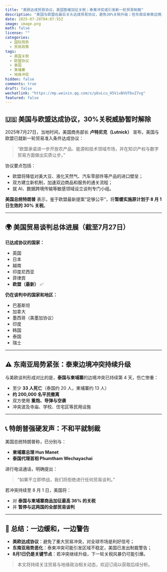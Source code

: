 ```yaml
---
title: "美欧达成贸易协议，美国暂缓加征关税；泰柬冲突或引发新一轮贸易制裁"
description: "美国与欧盟在最后关头达成贸易协议，避免30%关税升级；但东南亚泰柬边境冲突仍在持续，美国对两国发出制裁警告，拟8月1日起征收36%关税。"
date: 2025-07-28T04:07:55Z
image: image.png
math: false
license: ""
categories:
  - 国际局势
  - 贸易政策
tags:
  - 美国关税
  - 欧盟协议
  - 泰国
  - 柬埔寨
  - 地缘冲突
hidden: false
comments: true
draft: false
wechatlink: "https://mp.weixin.qq.com/s/pbvLcu_H5VivBVUTbxZ7vg"
featured: false
---
```


## 🇺🇸 美国与欧盟达成协议，30%关税威胁暂时解除

2025年7月27日，当地时间，美国商务部长 **卢特尼克（Lutnick）** 宣布，美国与欧盟已就新一轮贸易准入条件达成协议：

> “欧盟承诺进一步开放农产品、能源和技术领域市场，并在知识产权与数字贸易方面做出实质让步。”

协议要点包括：

- 欧盟将降低对美大豆、液化天然气、汽车零部件等产品的进口壁垒；
- 双方建立新机制，加速双边商品和服务的通关流程；
- 就 AI、数据跨境传输等敏感领域设立谈判专门小组。

**美国总统特朗普** 表示，鉴于欧盟最新提案“足够公平”，将**暂缓实施原计划于 8 月 1 日生效的 30% 关税**。

---

## 🌍 美国贸易谈判总体进展（截至7月27日）

**已达成协议的国家：**

- 英国  
- 日本  
- 越南  
- 印度尼西亚  
- 菲律宾  
- **欧盟（最新）** ✅  

**仍在谈判中的国家和地区：**

- 巴基斯坦  
- 加拿大  
- 墨西哥（美墨加协议）  
- 印度  
- 韩国  
- 泰国  
- 瑞士  

---

## ⚠️ 东南亚局势紧张：泰柬边境冲突持续升级

与美欧谈判形成对比的是，**泰国与柬埔寨**的边境冲突已持续第 4 天，伤亡惨重：

- 至少 **33 人死亡**（泰国约 20 人，柬埔寨约 13 人）
- **约 200,000 名平民撤离**
- 双方使用 **重炮、导弹与空袭**
- 冲突波及寺庙、学校、住宅区等民用设施

---

## 📞 特朗普强硬发声：不和平就制裁

美国总统特朗普称，已分别与：

- **柬埔寨总理 Hun Manet**
- **泰国代理首相 Phumtham Wechayachai**

进行电话通话，明确提出：

> “如果不立即停战，我们将拒绝进行任何贸易谈判。”

若冲突持续至 8 月 1 日，美国将：

- 对 **泰国与柬埔寨商品加征最高 36% 的关税**
- 并 **暂停与这两国的全部贸易谈判**

---

## 📌 总结：一边缓和，一边警告

- **美欧达成协议**：避免了重大贸易冲突，对全球市场是利好信号；
- **东南亚局势恶化**：泰柬冲突可能引发区域不稳定，美国已发出制裁警告；
- **8月1日仍是关键节点**：若冲突继续升级，下一轮关税风暴仍可能引爆。

> 本文将持续关注贸易与地缘政治相关动态，欢迎订阅以获取后续分析。
